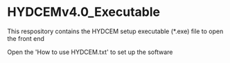 # HYDCEMv4.0_Executable

This respository contains the HYDCEM setup executable (*.exe) file to open the front end

Open the 'How to use HYDCEM.txt' to set up the software

